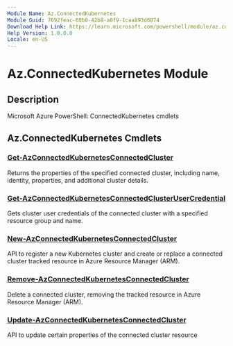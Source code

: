 ```yaml
---
Module Name: Az.ConnectedKubernetes
Module Guid: 7692feac-60b0-42b8-a0f9-1caa893d6874
Download Help Link: https://learn.microsoft.com/powershell/module/az.connectedkubernetes
Help Version: 1.0.0.0
Locale: en-US
---
```


# Az.ConnectedKubernetes Module
## Description
Microsoft Azure PowerShell: ConnectedKubernetes cmdlets

## Az.ConnectedKubernetes Cmdlets
### [Get-AzConnectedKubernetesConnectedCluster](Get-AzConnectedKubernetesConnectedCluster.md)
Returns the properties of the specified connected cluster, including name, identity, properties, and additional cluster details.

### [Get-AzConnectedKubernetesConnectedClusterUserCredential](Get-AzConnectedKubernetesConnectedClusterUserCredential.md)
Gets cluster user credentials of the connected cluster with a specified resource group and name.

### [New-AzConnectedKubernetesConnectedCluster](New-AzConnectedKubernetesConnectedCluster.md)
API to register a new Kubernetes cluster and create or replace a connected cluster tracked resource in Azure Resource Manager (ARM).

### [Remove-AzConnectedKubernetesConnectedCluster](Remove-AzConnectedKubernetesConnectedCluster.md)
Delete a connected cluster, removing the tracked resource in Azure Resource Manager (ARM).

### [Update-AzConnectedKubernetesConnectedCluster](Update-AzConnectedKubernetesConnectedCluster.md)
API to update certain properties of the connected cluster resource


